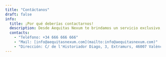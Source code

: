 ```yaml
---
title: "Contáctanos"
draft: false
info:
  title: ¡Por qué deberías contactarnos!
  description: Desde Aequitas Nexum te brindamos un servicio exclusivo, personalizado e innovador. Permitiendo gestionar desde un único software tus diferentes negocios online.
  contacts:
    - "Teléfono: +34 666 666 666"
    - "Mail: [info@aequitasnexum.com](mailto:info@aequitasnexum.com)"
    - "Dirección: C/ de l'Historiador Diago, 3, Extramurs, 46007 València, Comunitat Valenciana"
---
```


